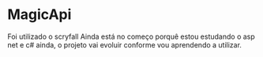 # MagicApi

Foi utilizado o scryfall
Ainda está no começo porquê estou estudando o asp net e c# ainda, o projeto vai evoluir conforme vou aprendendo a utilizar.

